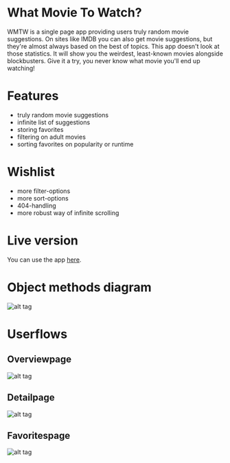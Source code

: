 # What Movie To Watch?
WMTW is a single page app providing users truly random movie suggestions. On sites like IMDB you can also get movie suggestions, but they're almost always based on the best of topics. This app doesn't look at those statistics. It will show you the weirdest, least-known movies alongside blockbusters. Give it a try, you never know what movie you'll end up watching!

# Features
+ truly random movie suggestions
+ infinite list of suggestions
+ storing favorites
+ filtering on adult movies
+ sorting favorites on popularity or runtime

# Wishlist
+ more filter-options
+ more sort-options
+ 404-handling
+ more robust way of infinite scrolling

# Live version
You can use the app [here](http://wmtw.davebitter.com).

# Object methods diagram
![alt tag](https://raw.githubusercontent.com/DaveBitter/minor-webdev_web-app-from-scratch/master/week_3/exercise_1/structure/app_flow/app_structure.png)

# Userflows
## Overviewpage
![alt tag](https://raw.githubusercontent.com/DaveBitter/minor-webdev_web-app-from-scratch/master/week_3/exercise_1/structure/userflows/userflow_overviewpage.png)
## Detailpage
![alt tag](https://raw.githubusercontent.com/DaveBitter/minor-webdev_web-app-from-scratch/master/week_3/exercise_1/structure/userflows/userflow_detailpage.png)
## Favoritespage
![alt tag](https://raw.githubusercontent.com/DaveBitter/minor-webdev_web-app-from-scratch/master/week_3/exercise_1/structure/userflows/userflow_favoritespage.png)